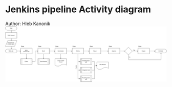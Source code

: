 Jenkins pipeline Activity diagram
=
Author: Hleb Kanonik
![Jenkins Pipeline Diagram](https://github.com/Cyberglamdring/4employers/blob/master/Jenkins/Pipeline/jenkins_pipeline_diagram.png)
